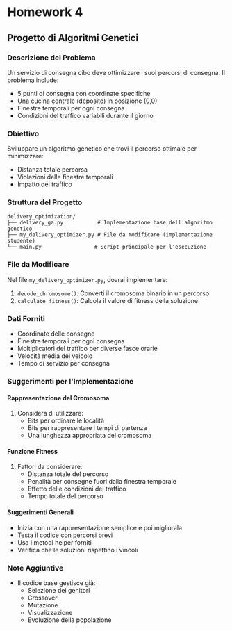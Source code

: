 # Homework 4
## Progetto di Algoritmi Genetici

### Descrizione del Problema
Un servizio di consegna cibo deve ottimizzare i suoi percorsi di consegna. Il problema include:
- 5 punti di consegna con coordinate specifiche
- Una cucina centrale (deposito) in posizione (0,0)
- Finestre temporali per ogni consegna
- Condizioni del traffico variabili durante il giorno

### Obiettivo
Sviluppare un algoritmo genetico che trovi il percorso ottimale per minimizzare:
- Distanza totale percorsa
- Violazioni delle finestre temporali
- Impatto del traffico

### Struttura del Progetto
```
delivery_optimization/
├── delivery_ga.py           # Implementazione base dell'algoritmo genetico
├── my_delivery_optimizer.py # File da modificare (implementazione studente)
└── main.py                 # Script principale per l'esecuzione
```

### File da Modificare
Nel file `my_delivery_optimizer.py`, dovrai implementare:
1. `decode_chromosome()`: Converti il cromosoma binario in un percorso
2. `calculate_fitness()`: Calcola il valore di fitness della soluzione

### Dati Forniti
- Coordinate delle consegne
- Finestre temporali per ogni consegna
- Moltiplicatori del traffico per diverse fasce orarie
- Velocità media del veicolo
- Tempo di servizio per consegna

### Suggerimenti per l'Implementazione

#### Rappresentazione del Cromosoma
1. Considera di utilizzare:
   - Bits per ordinare le località
   - Bits per rappresentare i tempi di partenza
   - Una lunghezza appropriata del cromosoma

#### Funzione Fitness
1. Fattori da considerare:
   - Distanza totale del percorso
   - Penalità per consegne fuori dalla finestra temporale
   - Effetto delle condizioni del traffico
   - Tempo totale del percorso

#### Suggerimenti Generali
- Inizia con una rappresentazione semplice e poi migliorala
- Testa il codice con percorsi brevi
- Usa i metodi helper forniti
- Verifica che le soluzioni rispettino i vincoli

### Note Aggiuntive
- Il codice base gestisce già:
  - Selezione dei genitori
  - Crossover
  - Mutazione
  - Visualizzazione
  - Evoluzione della popolazione
